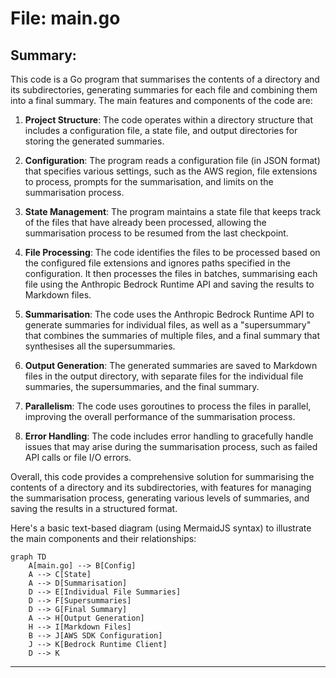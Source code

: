 # File: main.go

## Summary:

This code is a Go program that summarises the contents of a directory and its subdirectories, generating summaries for each file and combining them into a final summary. The main features and components of the code are:


1. **Project Structure**: The code operates within a directory structure that includes a configuration file, a state file, and output directories for storing the generated summaries.

2. **Configuration**: The program reads a configuration file (in JSON format) that specifies various settings, such as the AWS region, file extensions to process, prompts for the summarisation, and limits on the summarisation process.

3. **State Management**: The program maintains a state file that keeps track of the files that have already been processed, allowing the summarisation process to be resumed from the last checkpoint.

4. **File Processing**: The code identifies the files to be processed based on the configured file extensions and ignores paths specified in the configuration. It then processes the files in batches, summarising each file using the Anthropic Bedrock Runtime API and saving the results to Markdown files.

5. **Summarisation**: The code uses the Anthropic Bedrock Runtime API to generate summaries for individual files, as well as a "supersummary" that combines the summaries of multiple files, and a final summary that synthesises all the supersummaries.

6. **Output Generation**: The generated summaries are saved to Markdown files in the output directory, with separate files for the individual file summaries, the supersummaries, and the final summary.

7. **Parallelism**: The code uses goroutines to process the files in parallel, improving the overall performance of the summarisation process.

8. **Error Handling**: The code includes error handling to gracefully handle issues that may arise during the summarisation process, such as failed API calls or file I/O errors.

Overall, this code provides a comprehensive solution for summarising the contents of a directory and its subdirectories, with features for managing the summarisation process, generating various levels of summaries, and saving the results in a structured format.

Here's a basic text-based diagram (using MermaidJS syntax) to illustrate the main components and their relationships:

```mermaid
graph TD
    A[main.go] --> B[Config]
    A --> C[State]
    A --> D[Summarisation]
    D --> E[Individual File Summaries]
    D --> F[Supersummaries]
    D --> G[Final Summary]
    A --> H[Output Generation]
    H --> I[Markdown Files]
    B --> J[AWS SDK Configuration]
    J --> K[Bedrock Runtime Client]
    D --> K
```
---
